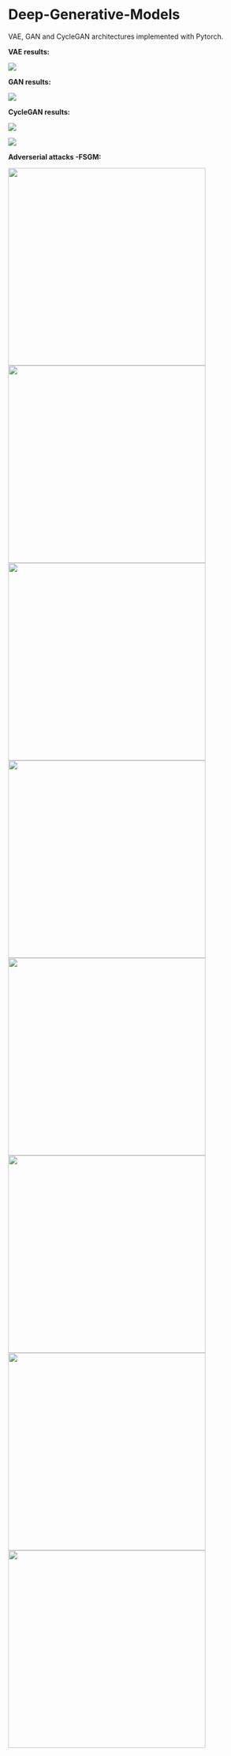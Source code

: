 # Deep-Generative-Models

VAE, GAN and CycleGAN architectures implemented with Pytorch.

**VAE results:**

![](VAE-results.PNG)


**GAN results:**

![](gan-results.PNG)


**CycleGAN results:**

![](cyclegan-results1.PNG)

![](cyclegan-results2.PNG)


**Adverserial attacks -FSGM:**

<img src="confself.PNG" width="400" height="400"/>
<img src="confself.PNG" width="400" height="400"/>

<img src="confself.PNG" width="400" height="400"/>
<img src="confself.PNG" width="400" height="400"/>

<img src="confself.PNG" width="400" height="400"/>
<img src="confself.PNG" width="400" height="400"/>

<img src="confself.PNG" width="400" height="400"/>
<img src="confself.PNG" width="400" height="400"/>

